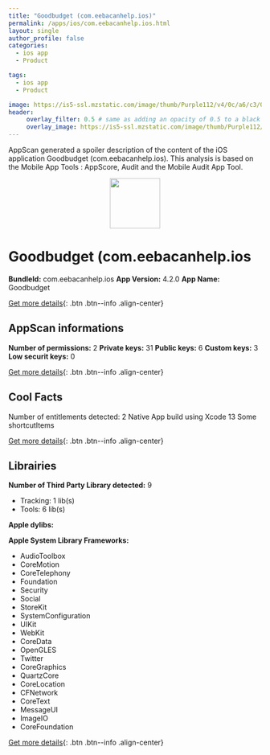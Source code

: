 ```yaml
---
title: "Goodbudget (com.eebacanhelp.ios)"
permalink: /apps/ios/com.eebacanhelp.ios.html
layout: single
author_profile: false
categories: 
  - ios app 
  - Product 

tags: 
  - ios app 
  - Product 

image: https://is5-ssl.mzstatic.com/image/thumb/Purple112/v4/0c/a6/c3/0ca6c3bc-27e7-a35c-2df0-b70f409c7a34/AppIcon-0-1x_U007emarketing-0-7-0-sRGB-85-220.png/512x512bb.jpg
header: 
     overlay_filter: 0.5 # same as adding an opacity of 0.5 to a black background
     overlay_image: https://is5-ssl.mzstatic.com/image/thumb/Purple112/v4/0c/a6/c3/0ca6c3bc-27e7-a35c-2df0-b70f409c7a34/AppIcon-0-1x_U007emarketing-0-7-0-sRGB-85-220.png/512x512bb.jpg
---
```

AppScan generated a spoiler description of the content of the iOS application Goodbudget (com.eebacanhelp.ios). This analysis is based on the Mobile App Tools : AppScore, Audit and the Mobile Audit App Tool.

  
  
<div style="text-align: center;"><img src="https://is5-ssl.mzstatic.com/image/thumb/Purple112/v4/0c/a6/c3/0ca6c3bc-27e7-a35c-2df0-b70f409c7a34/AppIcon-0-1x_U007emarketing-0-7-0-sRGB-85-220.png/512x512bb.jpg" width="100" height="100"></div>  
  
# Goodbudget (com.eebacanhelp.ios

**BundleId:** com.eebacanhelp.ios
**App Version:** 4.2.0
**App Name:** Goodbudget


[Get more details](/pricing.html){: .btn .btn--info .align-center}  
  
## AppScan informations 

**Number of permissions:** 2
**Private keys:** 31
**Public keys:** 6
**Custom keys:** 3
**Low securit keys:** 0
  
[Get more details](/pricing.html){: .btn .btn--info .align-center}

## Cool Facts

Number of entitlements detected: 2
Native App
build using Xcode 13
Some shortcutItems 
  
[Get more details](/pricing.html){: .btn .btn--info .align-center}

## Librairies 
**Number of Third Party Library detected:** 9
- Tracking: 1 lib(s)
- Tools: 6 lib(s)

**Apple dylibs:**


**Apple System Library Frameworks:**
- AudioToolbox
- CoreMotion
- CoreTelephony
- Foundation
- Security
- Social
- StoreKit
- SystemConfiguration
- UIKit
- WebKit
- CoreData
- OpenGLES
- Twitter
- CoreGraphics
- QuartzCore
- CoreLocation
- CFNetwork
- CoreText
- MessageUI
- ImageIO
- CoreFoundation


  
[Get more details](/pricing.html){: .btn .btn--info .align-center}

